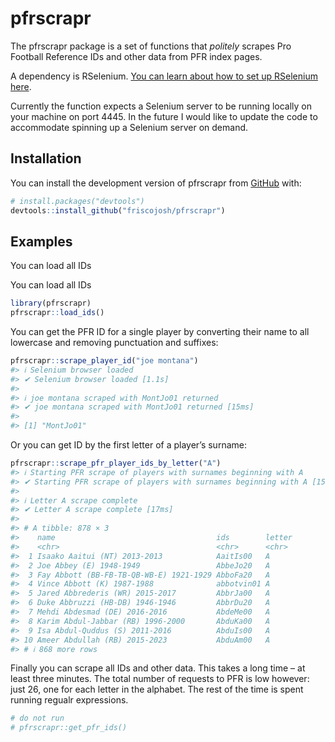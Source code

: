 
<!-- README.md is generated from README.Rmd. Please edit that file -->

# pfrscrapr

<!-- badges: start -->
<!-- badges: end -->

The pfrscrapr package is a set of functions that *politely* scrapes Pro
Football Reference IDs and other data from PFR index pages.

A dependency is RSelenium. [You can learn about how to set up RSelenium
here](https://www.youtube.com/watch?v=GnpJujF9dBw&t=10s).

Currently the function expects a Selenium server to be running locally
on your machine on port 4445. In the future I would like to update the
code to accommodate spinning up a Selenium server on demand.

## Installation

You can install the development version of pfrscrapr from
[GitHub](https://github.com/) with:

``` r
# install.packages("devtools")
devtools::install_github("friscojosh/pfrscrapr")
```

## Examples

You can load all IDs

You can load all IDs

``` r
library(pfrscrapr)
pfrscrapr::load_ids()
```

You can get the PFR ID for a single player by converting their name to
all lowercase and removing punctuation and suffixes:

``` r
pfrscrapr::scrape_player_id("joe montana")
#> ℹ Selenium browser loaded
#> ✔ Selenium browser loaded [1.1s]
#> 
#> ℹ joe montana scraped with MontJo01 returned
#> ✔ joe montana scraped with MontJo01 returned [15ms]
#> 
#> [1] "MontJo01"
```

Or you can get ID by the first letter of a player’s surname:

``` r
pfrscrapr::scrape_pfr_player_ids_by_letter("A")
#> ℹ Starting PFR scrape of players with surnames beginning with A
#> ✔ Starting PFR scrape of players with surnames beginning with A [15.4s]
#> 
#> ℹ Letter A scrape complete
#> ✔ Letter A scrape complete [17ms]
#> 
#> # A tibble: 878 × 3
#>    name                                    ids        letter
#>    <chr>                                   <chr>      <chr> 
#>  1 Isaako Aaitui (NT) 2013-2013            AaitIs00   A     
#>  2 Joe Abbey (E) 1948-1949                 AbbeJo20   A     
#>  3 Fay Abbott (BB-FB-TB-QB-WB-E) 1921-1929 AbboFa20   A     
#>  4 Vince Abbott (K) 1987-1988              abbotvin01 A     
#>  5 Jared Abbrederis (WR) 2015-2017         AbbrJa00   A     
#>  6 Duke Abbruzzi (HB-DB) 1946-1946         AbbrDu20   A     
#>  7 Mehdi Abdesmad (DE) 2016-2016           AbdeMe00   A     
#>  8 Karim Abdul-Jabbar (RB) 1996-2000       AbduKa00   A     
#>  9 Isa Abdul-Quddus (S) 2011-2016          AbduIs00   A     
#> 10 Ameer Abdullah (RB) 2015-2023           AbduAm00   A     
#> # ℹ 868 more rows
```

Finally you can scrape all IDs and other data. This takes a long time –
at least three minutes. The total number of requests to PFR is low
however: just 26, one for each letter in the alphabet. The rest of the
time is spent running regualr expressions.

``` r
# do not run
# pfrscrapr::get_pfr_ids()
```
